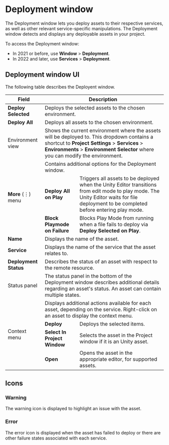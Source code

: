 # Deployment window

The Deployment window lets you deploy assets to their respective services, as well as other relevant
service-specific manipulations. The Deployment window detects and displays any deployable assets in your project.

To access the Deployment window:

* In 2021 or before, use **Window** > **Deployment**.
* In 2022 and later, use **Services** > **Deployment**.
 
## Deployment window UI

The following table describes the Deployent window.

<table>
  <thead>
    <tr>
      <th colspan="1"><strong>Field</strong></th>
      <th colspan="2"><strong>Description</strong></th>
    </tr>
  </thead>
  <tbody>
    <tr>
        <td><strong>Deploy Selected</strong></td>
        <td colspan="2">Deploys the selected assets to the chosen environment.</td>
    </tr>
    <tr>
        <td><strong>Deploy All</strong></td>
        <td colspan="2">Deploys all assets to the chosen environment.</td>
    </tr>
    <tr>
        <td>Environment view</td>
        <td colspan="2">Shows the current environment where the assets will be deployed to. This dropdown contains a shortcut to <strong>Project Settings</strong> &gt; <strong>Services</strong> &gt; <strong>Environments</strong> &gt; <strong>Environment Selector</strong> where you can modify the environment.</td>
    </tr>
    <tr>
        <td rowspan="3"><strong>More</strong> (&vellip;) menu</td>
        <td colspan="2">Contains additional options for the Deployment window.</td>
    </tr>
    <tr>
        <td><strong>Deploy All on Play</strong></td>
        <td>Triggers all assets to be deployed when the Unity Editor transitions from edit mode to play mode. The Unity Editor waits for file deployment to be completed before entering play mode.</td>
    </tr>
    <tr>
        <td><strong>Block Playmode on Failure</strong></td>
        <td>Blocks Play Mode from running when a file fails to deploy via <strong>Deploy Selected on Play</strong>.</td>
    </tr>
    <tr>
        <td><strong>Name</strong></td>
        <td colspan="2">Displays the name of the asset.</td>
    </tr>
    <tr>
        <td><strong>Service</strong></td>
        <td colspan="2">Displays the name of the service that the asset relates to.</td>
    </tr>
    <tr>
        <td><strong>Deployment Status</strong></td>
        <td colspan="2">Describes the status of an asset with respect to the remote resource.</td>
    </tr>
    <tr>
        <td>Status panel</td>
        <td colspan="2">The status panel in the bottom of the Deployment window describes additional details regarding an asset's status. An asset can contain multiple states.</td>
    </tr>
    <tr>
        <td rowspan="4">Context menu</td>
        <td colspan="2">Displays additional actions available for each asset, depending on the service. Right-click on an asset to display the context menu.</td>
    </tr>
    <tr>
        <td><strong>Deploy</strong></td>
        <td>Deploys the selected items.</td>
    </tr>
    <tr>
        <td><strong>Select In Project Window</strong></td>
        <td>Selects the asset in the Project window if it is an Unity asset.</td>
    </tr>
    <tr>
        <td><strong>Open</strong></td>
        <td>Opens the asset in the appropriate editor, for supported assets.</td>
    </tr>
  </tbody>
</table>

## Icons

### Warning
The warning icon is displayed to highlight an issue with the asset.

### Error
The error icon is displayed when the asset has failed to deploy or there are other failure states associated with each service.